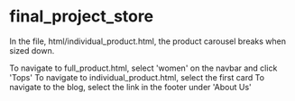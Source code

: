 # final_project_store
In the file, html/individual_product.html, the product carousel breaks when sized down.

To navigate to full_product.html, select 'women' on the navbar and click 'Tops'
To navigate to individual_product.html, select the first card
To navigate to the blog, select the link in the footer under 'About Us'
